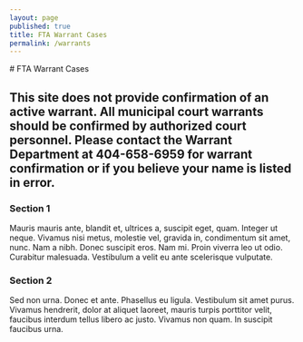```yaml
---
layout: page
published: true
title: FTA Warrant Cases
permalink: /warrants
---
```

<link rel="stylesheet" href="//code.jquery.com/ui/1.11.2/themes/smoothness/jquery-ui.css">
<script src="https://github.com/tmunyengango/COA/blob/master/jquery-ui-min.js"></script>
# FTA Warrant Cases

## This site does not provide confirmation of an active warrant.  All municipal court warrants should be confirmed by authorized court personnel.  Please contact the Warrant Department at 404-658-6959 for warrant confirmation or if you believe your name is listed in error.
<div id="accordion">
<h3>Section 1</h3>
<div>
<p>
Mauris mauris ante, blandit et, ultrices a, suscipit eget, quam. Integer
ut neque. Vivamus nisi metus, molestie vel, gravida in, condimentum sit
amet, nunc. Nam a nibh. Donec suscipit eros. Nam mi. Proin viverra leo ut
odio. Curabitur malesuada. Vestibulum a velit eu ante scelerisque vulputate.
</p>
</div>
<h3>Section 2</h3>
<div>
<p>
Sed non urna. Donec et ante. Phasellus eu ligula. Vestibulum sit amet
purus. Vivamus hendrerit, dolor at aliquet laoreet, mauris turpis porttitor
velit, faucibus interdum tellus libero ac justo. Vivamus non quam. In
suscipit faucibus urna.
</p>
</div>
</div>
